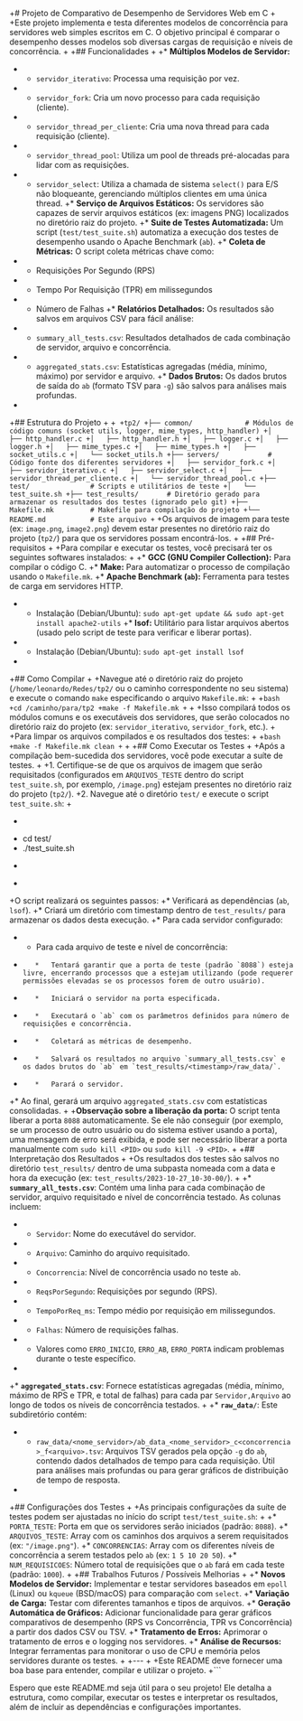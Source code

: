 +# Projeto de Comparativo de Desempenho de Servidores Web em C
+
+Este projeto implementa e testa diferentes modelos de concorrência para servidores web simples escritos em C. O objetivo principal é comparar o desempenho desses modelos sob diversas cargas de requisição e níveis de concorrência.
+
+## Funcionalidades
+
+*   **Múltiplos Modelos de Servidor:**
+    *   `servidor_iterativo`: Processa uma requisição por vez.
+    *   `servidor_fork`: Cria um novo processo para cada requisição (cliente).
+    *   `servidor_thread_per_cliente`: Cria uma nova thread para cada requisição (cliente).
+    *   `servidor_thread_pool`: Utiliza um pool de threads pré-alocadas para lidar com as requisições.
+    *   `servidor_select`: Utiliza a chamada de sistema `select()` para E/S não bloqueante, gerenciando múltiplos clientes em uma única thread.
+*   **Serviço de Arquivos Estáticos:** Os servidores são capazes de servir arquivos estáticos (ex: imagens PNG) localizados no diretório raiz do projeto.
+*   **Suite de Testes Automatizada:** Um script (`test/test_suite.sh`) automatiza a execução dos testes de desempenho usando o Apache Benchmark (`ab`).
+*   **Coleta de Métricas:** O script coleta métricas chave como:
+    *   Requisições Por Segundo (RPS)
+    *   Tempo Por Requisição (TPR) em milissegundos
+    *   Número de Falhas
+*   **Relatórios Detalhados:** Os resultados são salvos em arquivos CSV para fácil análise:
+    *   `summary_all_tests.csv`: Resultados detalhados de cada combinação de servidor, arquivo e concorrência.
+    *   `aggregated_stats.csv`: Estatísticas agregadas (média, mínimo, máximo) por servidor e arquivo.
+*   **Dados Brutos:** Os dados brutos de saída do `ab` (formato TSV para `-g`) são salvos para análises mais profundas.
+
+## Estrutura do Projeto
+
+```
+tp2/
+├── common/             # Módulos de código comuns (socket utils, logger, mime_types, http_handler)
+│   ├── http_handler.c
+│   ├── http_handler.h
+│   ├── logger.c
+│   ├── logger.h
+│   ├── mime_types.c
+│   ├── mime_types.h
+│   ├── socket_utils.c
+│   └── socket_utils.h
+├── servers/            # Código fonte dos diferentes servidores
+│   ├── servidor_fork.c
+│   ├── servidor_iterativo.c
+│   ├── servidor_select.c
+│   ├── servidor_thread_per_cliente.c
+│   └── servidor_thread_pool.c
+├── test/               # Scripts e utilitários de teste
+│   └── test_suite.sh
+├── test_results/       # Diretório gerado para armazenar os resultados dos testes (ignorado pelo git)
+├── Makefile.mk         # Makefile para compilação do projeto
+└── README.md           # Este arquivo
+```
+Os arquivos de imagem para teste (ex: `image.png`, `image2.png`) devem estar presentes no diretório raiz do projeto (`tp2/`) para que os servidores possam encontrá-los.
+
+## Pré-requisitos
+
+Para compilar e executar os testes, você precisará ter os seguintes softwares instalados:
+
+*   **GCC (GNU Compiler Collection):** Para compilar o código C.
+*   **Make:** Para automatizar o processo de compilação usando o `Makefile.mk`.
+*   **Apache Benchmark (`ab`):** Ferramenta para testes de carga em servidores HTTP.
+    *   Instalação (Debian/Ubuntu): `sudo apt-get update && sudo apt-get install apache2-utils`
+*   **lsof:** Utilitário para listar arquivos abertos (usado pelo script de teste para verificar e liberar portas).
+    *   Instalação (Debian/Ubuntu): `sudo apt-get install lsof`
+
+## Como Compilar
+
+Navegue até o diretório raiz do projeto (`/home/leonardo/Redes/tp2/` ou o caminho correspondente no seu sistema) e execute o comando `make` especificando o arquivo `Makefile.mk`:
+
+```bash
+cd /caminho/para/tp2
+make -f Makefile.mk
+```
+
+Isso compilará todos os módulos comuns e os executáveis dos servidores, que serão colocados no diretório raiz do projeto (ex: `servidor_iterativo`, `servidor_fork`, etc.).
+
+Para limpar os arquivos compilados e os resultados dos testes:
+
+```bash
+make -f Makefile.mk clean
+```
+
+## Como Executar os Testes
+
+Após a compilação bem-sucedida dos servidores, você pode executar a suíte de testes.
+
+1.  Certifique-se de que os arquivos de imagem que serão requisitados (configurados em `ARQUIVOS_TESTE` dentro do script `test_suite.sh`, por exemplo, `/image.png`) estejam presentes no diretório raiz do projeto (`tp2/`).
+2.  Navegue até o diretório `test/` e execute o script `test_suite.sh`:
+
+    ```bash
+    cd test/
+    ./test_suite.sh
+    ```
+
+O script realizará os seguintes passos:
+*   Verificará as dependências (`ab`, `lsof`).
+*   Criará um diretório com timestamp dentro de `test_results/` para armazenar os dados desta execução.
+*   Para cada servidor configurado:
+    *   Para cada arquivo de teste e nível de concorrência:
+        *   Tentará garantir que a porta de teste (padrão `8088`) esteja livre, encerrando processos que a estejam utilizando (pode requerer permissões elevadas se os processos forem de outro usuário).
+        *   Iniciará o servidor na porta especificada.
+        *   Executará o `ab` com os parâmetros definidos para número de requisições e concorrência.
+        *   Coletará as métricas de desempenho.
+        *   Salvará os resultados no arquivo `summary_all_tests.csv` e os dados brutos do `ab` em `test_results/<timestamp>/raw_data/`.
+        *   Parará o servidor.
+*   Ao final, gerará um arquivo `aggregated_stats.csv` com estatísticas consolidadas.
+
+**Observação sobre a liberação da porta:** O script tenta liberar a porta `8088` automaticamente. Se ele não conseguir (por exemplo, se um processo de outro usuário ou do sistema estiver usando a porta), uma mensagem de erro será exibida, e pode ser necessário liberar a porta manualmente com `sudo kill <PID>` ou `sudo kill -9 <PID>`.
+
+## Interpretação dos Resultados
+
+Os resultados dos testes são salvos no diretório `test_results/` dentro de uma subpasta nomeada com a data e hora da execução (ex: `test_results/2023-10-27_10-30-00/`).
+
+*   **`summary_all_tests.csv`**: Contém uma linha para cada combinação de servidor, arquivo requisitado e nível de concorrência testado. As colunas incluem:
+    *   `Servidor`: Nome do executável do servidor.
+    *   `Arquivo`: Caminho do arquivo requisitado.
+    *   `Concorrencia`: Nível de concorrência usado no teste `ab`.
+    *   `ReqsPorSegundo`: Requisições por segundo (RPS).
+    *   `TempoPorReq_ms`: Tempo médio por requisição em milissegundos.
+    *   `Falhas`: Número de requisições falhas.
+    *   Valores como `ERRO_INICIO`, `ERRO_AB`, `ERRO_PORTA` indicam problemas durante o teste específico.
+
+*   **`aggregated_stats.csv`**: Fornece estatísticas agregadas (média, mínimo, máximo de RPS e TPR, e total de falhas) para cada par `Servidor,Arquivo` ao longo de todos os níveis de concorrência testados.
+
+*   **`raw_data/`**: Este subdiretório contém:
+    *   `raw_data/<nome_servidor>/ab_data_<nome_servidor>_c<concorrencia>_f<arquivo>.tsv`: Arquivos TSV gerados pela opção `-g` do `ab`, contendo dados detalhados de tempo para cada requisição. Útil para análises mais profundas ou para gerar gráficos de distribuição de tempo de resposta.
+
+## Configurações dos Testes
+
+As principais configurações da suíte de testes podem ser ajustadas no início do script `test/test_suite.sh`:
+
+*   `PORTA_TESTE`: Porta em que os servidores serão iniciados (padrão: `8088`).
+*   `ARQUIVOS_TESTE`: Array com os caminhos dos arquivos a serem requisitados (ex: `"/image.png"`).
+*   `CONCORRENCIAS`: Array com os diferentes níveis de concorrência a serem testados pelo `ab` (ex: `1 5 10 20 50`).
+*   `NUM_REQUISICOES`: Número total de requisições que o `ab` fará em cada teste (padrão: `1000`).
+
+## Trabalhos Futuros / Possíveis Melhorias
+
+*   **Novos Modelos de Servidor:** Implementar e testar servidores baseados em `epoll` (Linux) ou `kqueue` (BSD/macOS) para comparação com `select`.
+*   **Variação de Carga:** Testar com diferentes tamanhos e tipos de arquivos.
+*   **Geração Automática de Gráficos:** Adicionar funcionalidade para gerar gráficos comparativos de desempenho (RPS vs Concorrência, TPR vs Concorrência) a partir dos dados CSV ou TSV.
+*   **Tratamento de Erros:** Aprimorar o tratamento de erros e o logging nos servidores.
+*   **Análise de Recursos:** Integrar ferramentas para monitorar o uso de CPU e memória pelos servidores durante os testes.
+
+---
+
+Este README deve fornecer uma boa base para entender, compilar e utilizar o projeto.
+```

Espero que este README.md seja útil para o seu projeto! Ele detalha a estrutura, como compilar, executar os testes e interpretar os resultados, além de incluir as dependências e configurações importantes.
